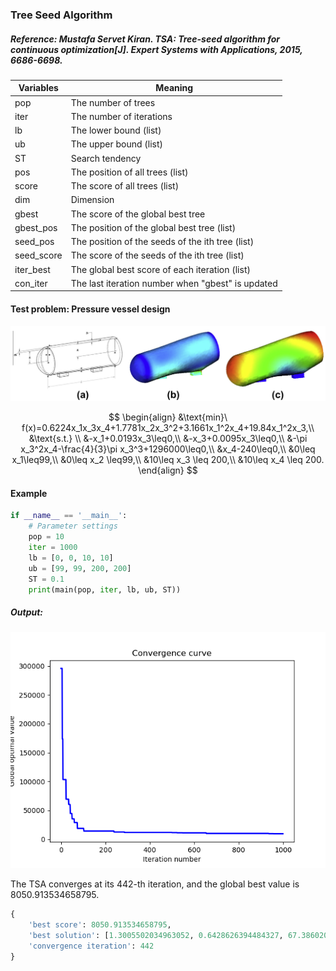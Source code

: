 ### Tree Seed Algorithm

##### Reference: Mustafa Servet Kiran. TSA: Tree-seed algorithm for continuous optimization[J]. Expert Systems with Applications, 2015, 6686-6698.

| Variables  | Meaning                                           |
| ---------- | ------------------------------------------------- |
| pop        | The number of trees                               |
| iter       | The number of iterations                          |
| lb         | The lower bound (list)                            |
| ub         | The upper bound (list)                            |
| ST         | Search tendency                                   |
| pos        | The position of all trees (list)                  |
| score      | The score of all trees (list)                     |
| dim        | Dimension                                         |
| gbest      | The score of the global best tree              |
| gbest_pos  | The position of the global best tree (list)          |
| seed_pos   | The position of the seeds of the ith tree (list)  |
| seed_score | The score of the seeds of the ith tree (list)     |
| iter_best  | The global best score of each iteration (list)    |
| con_iter   | The last iteration number when "gbest" is updated |

#### Test problem: Pressure vessel design

![](https://github.com/Xavier-MaYiMing/Sine-Cosine-Algorithm/blob/main/Pressure%20vessel%20design.png)

$$
\begin{align}
&\text{min}\ f(x)=0.6224x_1x_3x_4+1.7781x_2x_3^2+3.1661x_1^2x_4+19.84x_1^2x_3,\\
&\text{s.t.} \\
&-x_1+0.0193x_3\leq0,\\
&-x_3+0.0095x_3\leq0,\\
&-\pi x_3^2x_4-\frac{4}{3}\pi x_3^3+1296000\leq0,\\
&x_4-240\leq0,\\
&0\leq x_1\leq99,\\
&0\leq x_2 \leq99,\\
&10\leq x_3 \leq 200,\\
&10\leq x_4 \leq 200.
\end{align}
$$


#### Example

```python
if __name__ == '__main__':
    # Parameter settings
    pop = 10
    iter = 1000
    lb = [0, 0, 10, 10]
    ub = [99, 99, 200, 200]
    ST = 0.1
    print(main(pop, iter, lb, ub, ST))
```

##### Output:

![](https://github.com/Xavier-MaYiMing/Sine-Cosine-Algorithm/blob/main/convergence%20curve.png)

The TSA converges at its 442-th iteration, and the global best value is 8050.913534658795. 

```python
{
    'best score': 8050.913534658795, 
    'best solution': [1.3005502034963052, 0.6428626394484327, 67.3860209065443, 10.000000000000004], 
    'convergence iteration': 442
}
```

